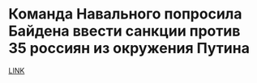 # Команда Навального попросила Байдена ввести санкции против 35 россиян из окружения Путина



[LINK](https://varlamov.ru/4178077.html)